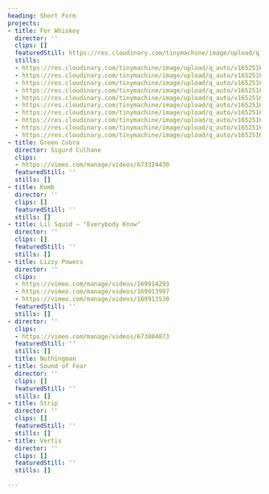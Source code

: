 ```yaml
---
heading: Short Form
projects:
- title: For Whiskey
  director: ''
  clips: []
  featuredStill: https://res.cloudinary.com/tinymachine/image/upload/q_auto/v1652516685/andrew-aiello/portfolio/for-whiskey-10_r4wsbd.jpg
  stills:
  - https://res.cloudinary.com/tinymachine/image/upload/q_auto/v1652516685/andrew-aiello/portfolio/for-whiskey-10_r4wsbd.jpg
  - https://res.cloudinary.com/tinymachine/image/upload/q_auto/v1652516685/andrew-aiello/portfolio/for-whiskey-09_te83eg.jpg
  - https://res.cloudinary.com/tinymachine/image/upload/q_auto/v1652516685/andrew-aiello/portfolio/for-whiskey-08_nivrn8.jpg
  - https://res.cloudinary.com/tinymachine/image/upload/q_auto/v1652516685/andrew-aiello/portfolio/for-whiskey-07_vom7y6.jpg
  - https://res.cloudinary.com/tinymachine/image/upload/q_auto/v1652516685/andrew-aiello/portfolio/for-whiskey-06_tv3y9n.jpg
  - https://res.cloudinary.com/tinymachine/image/upload/q_auto/v1652516684/andrew-aiello/portfolio/for-whiskey-05_ii682j.jpg
  - https://res.cloudinary.com/tinymachine/image/upload/q_auto/v1652516684/andrew-aiello/portfolio/for-whiskey-04_xm9agy.jpg
  - https://res.cloudinary.com/tinymachine/image/upload/q_auto/v1652516684/andrew-aiello/portfolio/for-whiskey-03_iozcsh.jpg
  - https://res.cloudinary.com/tinymachine/image/upload/q_auto/v1652516684/andrew-aiello/portfolio/for-whiskey-02_zo8wra.jpg
  - https://res.cloudinary.com/tinymachine/image/upload/q_auto/v1652516684/andrew-aiello/portfolio/for-whiskey-01_kaip5v.jpg
- title: Green Cobra
  director: Sigurd Culhane
  clips:
  - https://vimeo.com/manage/videos/673324430
  featuredStill: ''
  stills: []
- title: Komb
  director: ''
  clips: []
  featuredStill: ''
  stills: []
- title: Lil Squid — "Everybody Know"
  director: ''
  clips: []
  featuredStill: ''
  stills: []
- title: Lizzy Powers
  director: ''
  clips:
  - https://vimeo.com/manage/videos/169914293
  - https://vimeo.com/manage/videos/169913997
  - https://vimeo.com/manage/videos/169913530
  featuredStill: ''
  stills: []
- director: ''
  clips:
  - https://vimeo.com/manage/videos/673804873
  featuredStill: ''
  stills: []
  title: Nothingman
- title: Sound of Fear
  director: ''
  clips: []
  featuredStill: ''
  stills: []
- title: Strip
  director: ''
  clips: []
  featuredStill: ''
  stills: []
- title: Vertis
  director: ''
  clips: []
  featuredStill: ''
  stills: []

---
```

